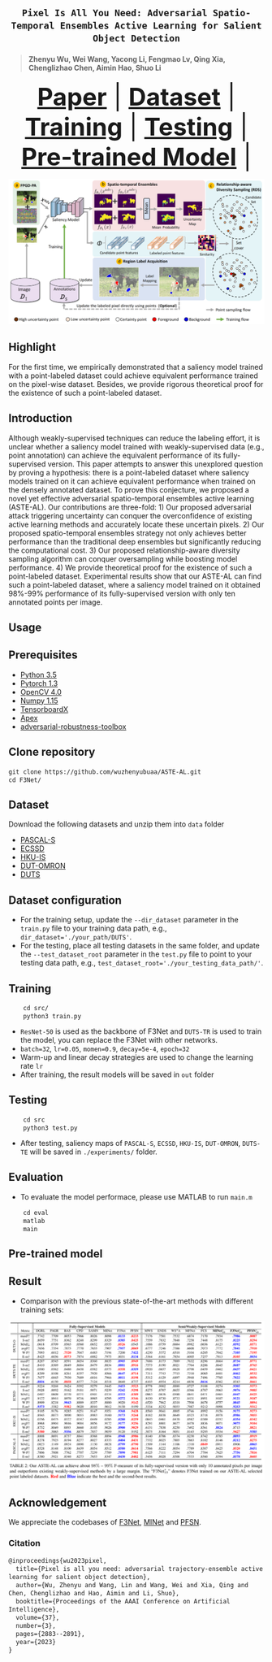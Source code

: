 ## <p align=center> `Pixel Is All You Need: Adversarial Spatio-Temporal Ensembles Active Learning for Salient Object Detection` </p>
> #### Zhenyu Wu, Wei Wang, Yacong Li, Fengmao Lv, Qing Xia, Chenglizhao Chen, Aimin Hao, Shuo Li </sup>


<font size=7><div align='center' > <a href=https://arxiv.org/abs/2212.06493>**Paper**</a> | [**Dataset**](#dataset)   | [**Training**](#training) | [**Testing**](#Testing) | [**Pre-trained Model**](#training) | </div></font>

![arch](README.assets/pipeline.png)


## Highlight 

For the first time, we empirically demonstrated that a saliency model trained with a point-labeled dataset could achieve equivalent performance trained on the pixel-wise dataset. Besides, we provide rigorous theoretical proof for the existence of such a point-labeled dataset.

## Introduction

Although weakly-supervised techniques can reduce the labeling effort, it is unclear whether a saliency model trained with weakly-supervised data (e.g., point annotation) can achieve the equivalent performance of its fully-supervised version. This paper attempts to answer this unexplored question by proving a hypothesis: there is a point-labeled dataset where saliency models trained on it can achieve equivalent performance when trained on the densely annotated dataset. To prove this conjecture, we proposed a novel yet effective adversarial spatio-temporal ensembles active learning (ASTE-AL). Our contributions are three-fold:  1) Our proposed adversarial attack triggering uncertainty can conquer the overconfidence of existing active learning methods and accurately locate these uncertain pixels. 2) Our proposed spatio-temporal ensembles strategy not only achieves better performance than the traditional deep ensembles but significantly reducing the computational cost. 3) Our proposed relationship-aware diversity sampling algorithm can conquer oversampling while boosting model performance. 4) We provide theoretical proof for the existence of such a point-labeled dataset. Experimental results show that our ASTE-AL can find such a point-labeled dataset, where a saliency model trained on it obtained 98\%-99\% performance of its fully-supervised version with only ten annotated points per image. 


## Usage

## Prerequisites
- [Python 3.5](https://www.python.org/)
- [Pytorch 1.3](http://pytorch.org/)
- [OpenCV 4.0](https://opencv.org/)
- [Numpy 1.15](https://numpy.org/)
- [TensorboardX](https://github.com/lanpa/tensorboardX)
- [Apex](https://github.com/NVIDIA/apex)
- [adversarial-robustness-toolbox](https://github.com/Trusted-AI/adversarial-robustness-toolbox)


## Clone repository

```shell
git clone https://github.com/wuzhenyubuaa/ASTE-AL.git
cd F3Net/
```

## Dataset

Download the following datasets and unzip them into `data` folder

- [PASCAL-S](http://cbi.gatech.edu/salobj/)
- [ECSSD](http://www.cse.cuhk.edu.hk/leojia/projects/hsaliency/dataset.html)
- [HKU-IS](https://i.cs.hku.hk/~gbli/deep_saliency.html)
- [DUT-OMRON](http://saliencydetection.net/dut-omron/)
- [DUTS](http://saliencydetection.net/duts/)

## Dataset configuration

- For the training setup, update the `--dir_dataset` parameter in the `train.py` file to your training data path, e.g., `dir_dataset='./your_path/DUTS'`.
- For the testing, place all testing datasets in the same folder, and update the `--test_dataset_root` parameter in the `test.py` file to point to your testing data path, e.g., `test_dataset_root='./your_testing_data_path/'`.



## Training

```shell
    cd src/
    python3 train.py
```
- `ResNet-50` is used as the backbone of F3Net and `DUTS-TR` is used to train the model, you can replace the F3Net with other networks.
- `batch=32`, `lr=0.05`, `momen=0.9`, `decay=5e-4`, `epoch=32`
- Warm-up and linear decay strategies are used to change the learning rate `lr`
- After training, the result models will be saved in `out` folder

## Testing

```shell
    cd src
    python3 test.py
```
- After testing, saliency maps of `PASCAL-S`, `ECSSD`, `HKU-IS`, `DUT-OMRON`, `DUTS-TE` will be saved in `./experiments/` folder.



## Evaluation
- To evaluate the model performace, please use MATLAB to run `main.m`
```shell
    cd eval
    matlab
    main
```

## Pre-trained model



## Result

+ Comparison with the previous state-of-the-art methods with different training sets:

![image-20220601123106208](README.assets/results.png)


## Acknowledgement

We appreciate the codebases of [F3Net](https://github.com/weijun88/F3Net), [MINet](https://github.com/lartpang/MINet) and [PFSN](https://github.com/iCVTEAM/PFSNet).

### Citation

```
@inproceedings{wu2023pixel,
  title={Pixel is all you need: adversarial trajectory-ensemble active learning for salient object detection},
  author={Wu, Zhenyu and Wang, Lin and Wang, Wei and Xia, Qing and Chen, Chenglizhao and Hao, Aimin and Li, Shuo},
  booktitle={Proceedings of the AAAI Conference on Artificial Intelligence},
  volume={37},
  number={3},
  pages={2883--2891},
  year={2023}
}
```


